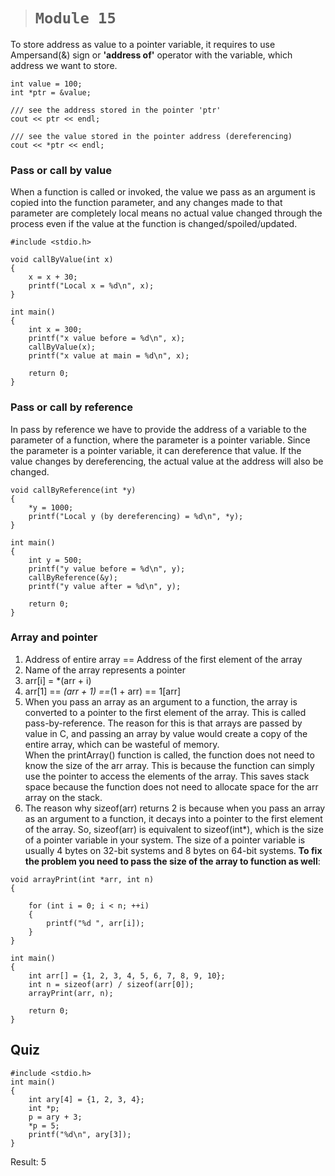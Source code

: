 > # ```Module 15```

To store address as value to a pointer variable, it requires to use Ampersand(&) sign or **'address of'** operator with the variable, which address we want to store.

```
int value = 100;
int *ptr = &value;

/// see the address stored in the pointer 'ptr'
cout << ptr << endl;

/// see the value stored in the pointer address (dereferencing)
cout << *ptr << endl;
```

### **Pass or call by value**

When a function is called or invoked, the value we pass as an argument is copied into the function parameter, and any changes made to that parameter are completely local means no actual value changed through the process even if the value at the function is changed/spoiled/updated.

```
#include <stdio.h>

void callByValue(int x)
{
    x = x + 30;
    printf("Local x = %d\n", x);
}

int main()
{
    int x = 300;
    printf("x value before = %d\n", x);
    callByValue(x);
    printf("x value at main = %d\n", x);

    return 0;
}
```

### **Pass or call by reference**

In pass by reference we have to provide the address of a variable to the parameter of a function, where the parameter is a pointer variable. Since the parameter is a pointer variable, it can dereference that value. If the value changes by dereferencing, the actual value at the address will also be changed.

```
void callByReference(int *y)
{
    *y = 1000;
    printf("Local y (by dereferencing) = %d\n", *y);
}

int main()
{
    int y = 500;
    printf("y value before = %d\n", y);
    callByReference(&y);
    printf("y value after = %d\n", y);

    return 0;
}
```

### **Array and pointer**

1. Address of entire array == Address of the first element of the array
2. Name of the array represents a pointer
3. arr[i] = *(arr + i)
4. arr[1] == *(arr + 1) ==*(1 + arr) == 1[arr]
5. When you pass an array as an argument to a function, the array is converted to a pointer to the first element of the array. This is called pass-by-reference. The reason for this is that arrays are passed by value in C, and passing an array by value would create a copy of the entire array, which can be wasteful of memory.  
When the printArray() function is called, the function does not need to know the size of the arr array. This is because the function can simply use the pointer to access the elements of the array. This saves stack space because the function does not need to allocate space for the arr array on the stack.
6. The reason why sizeof(arr) returns 2 is because when you pass an array as an argument to a function, it decays into a pointer to the first element of the array. So, sizeof(arr) is equivalent to sizeof(int*), which is the size of a pointer variable in your system. The size of a pointer variable is usually 4 bytes on 32-bit systems and 8 bytes on 64-bit systems.
**To fix the problem you need to pass the size of the array to function as well**:  

```
void arrayPrint(int *arr, int n)
{

    for (int i = 0; i < n; ++i)
    {
        printf("%d ", arr[i]);
    }
}

int main()
{
    int arr[] = {1, 2, 3, 4, 5, 6, 7, 8, 9, 10};
    int n = sizeof(arr) / sizeof(arr[0]);
    arrayPrint(arr, n);

    return 0;
}
```

## Quiz

```
#include <stdio.h>
int main()
{
    int ary[4] = {1, 2, 3, 4};
    int *p;
    p = ary + 3;
    *p = 5;
    printf("%d\n", ary[3]);
}

```

Result: 5
